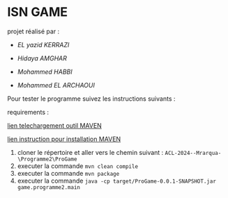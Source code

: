 # ISN GAME

projet réalisé par : 

* *EL yazid KERRAZI*

* *Hidaya AMGHAR*

* *Mohammed HABBI*

* *Mohammed EL ARCHAOUI*


Pour tester le programme suivez les instructions suivants :

requirements :

[lien telechargement outil MAVEN](https://maven.apache.org/download.cgi)

[lien instruction pour installation MAVEN](https://maven.apache.org/install.html)

1) cloner le répertoire et aller vers le chemin suivant : ```ACL-2024--Mrarqua-\Programme2\ProGame```
2) executer la commande ``` mvn clean compile ```
3) executer la commande ``` mvn package ```
4) executer la commande ``` java -cp target/ProGame-0.0.1-SNAPSHOT.jar game.programme2.main ```

